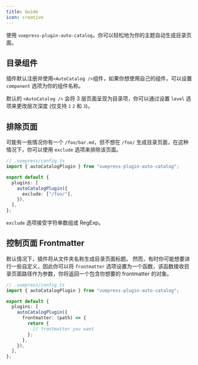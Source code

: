 ```yaml
---
title: Guide
icon: creative
---
```


使用 `vuepress-plugin-auto-catalog`，你可以轻松地为你的主题自动生成目录页面。

## 目录组件

插件默认注册并使用`<AutoCatalog />`组件，如果你想使用自己的组件，可以设置 `component` 选项为你的组件名称。

默认的 `<AutoCatalog />` 会将 3 层页面呈现为目录项，你可以通过设置 `level` 选项来更改层次深度 (仅支持 `1` `2` 和 `3`)。

## 排除页面

可能有一些情况你有一个 `/foo/bar.md`，但不想在 `/foo/` 生成目录页面，在这种情况下，你可以使用 `exclude` 选项来排除该页面。

```ts
// .vuepress/config.ts
import { autoCatalogPlugin } from "vuepress-plugin-auto-catalog";

export default {
  plugins: [
    autoCatalogPlugin({
      exclude: ["/foo/"],
    }),
  ],
};
```

`exclude` 选项接受字符串数组或 RegExp。

## 控制页面 Frontmatter

默认情况下，插件将从文件夹名称生成目录页面标题。 然而，有时你可能想要进行一些自定义，因此你可以将 `frontmatter` 选项设置为一个函数，该函数接收目录页面路径作为参数，你将返回一个包含你想要的 frontmatter 的对象。

```ts
// .vuepress/config.ts
import { autoCatalogPlugin } from "vuepress-plugin-auto-catalog";

export default {
  plugins: [
    autoCatalogPlugin({
      frontmatter: (path) => {
        return {
          // frontmatter you want
        };
      },
    }),
  ],
};
```
